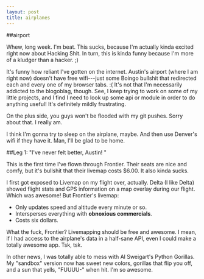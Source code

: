 ```yaml
---
layout: post
title: airplanes
---
```


##airport

Whew, long week. I'm beat. This sucks, because I'm actually kinda excited right
now about Hacking Shit. In turn, this is kinda funny because I'm more of a
kludger than a hacker. ;)

It's funny how reliant I've gotten on the internet. Austin's airport (where I am
right now) doesn't have free wifi---just some Boingo bullshit that redirected
each and every one of my browser tabs. :( It's not that I'm necessarily addicted
to the blogoblag, though. See, I keep trying to work on some of my little
projects, and I find I need to look up some api or module in order to do
anything useful! It's definitely mildly frustrating.

On the plus side, you guys won't be flooded with my git pushes. 
Sorry about that. I really am.

I think I'm gonna try to sleep on the airplane, maybe. And then use Denver's
wifi if they have it. Man, I'll be glad to be home.

##Leg 1: "I've never felt better, Austin! </vanessa>"

This is the first time I've flown through Frontier. Their seats are nice and 
comfy, but it's bullshit that their livemap costs $6.00. It also kinda sucks.

I first got exposed to Livemap on my flight over, actually.  Delta (I like 
Delta) showed flight stats and GPS information on a map overlay during our
flight. Which was awesome! But Frontier's livemap:

* Only updates speed and altitude every minute or so.
* Intersperses everything with **obnoxious commercials**.
* Costs six dollars.

What the fuck, Frontier? Livemapping should be free and awesome. I mean, if I
had access to the airplane's data in a half-sane API, even I could make a
totally awesome app. Tsk, tsk.

In other news, I was totally able to mess with Al Sweigart's Python Gorillas.
My "sandbox" version now has sweet new colors, gorillas that flip you off, and a sun that yells,
"FUUUU-" when hit. I'm so awesome.
